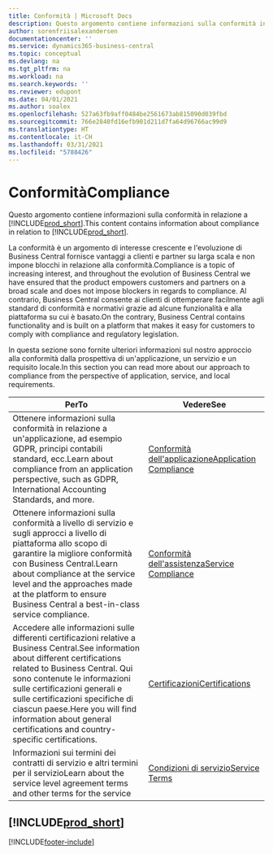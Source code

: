 ```yaml
---
title: Conformità | Microsoft Docs
description: Questo argomento contiene informazioni sulla conformità in relazione a Business Central.
author: sorenfriisalexandersen
documentationcenter: ''
ms.service: dynamics365-business-central
ms.topic: conceptual
ms.devlang: na
ms.tgt_pltfrm: na
ms.workload: na
ms.search.keywords: ''
ms.reviewer: edupont
ms.date: 04/01/2021
ms.author: soalex
ms.openlocfilehash: 527a63fb9aff0484be2561673ab815090d039fbd
ms.sourcegitcommit: 766e2840fd16efb901d211d7fa64d96766ac99d9
ms.translationtype: HT
ms.contentlocale: it-CH
ms.lasthandoff: 03/31/2021
ms.locfileid: "5788426"
---
```

# <a name="compliance"></a><span data-ttu-id="25219-103">Conformità</span><span class="sxs-lookup"><span data-stu-id="25219-103">Compliance</span></span>

<span data-ttu-id="25219-104">Questo argomento contiene informazioni sulla conformità in relazione a [!INCLUDE[prod_short](../includes/prod_short.md)].</span><span class="sxs-lookup"><span data-stu-id="25219-104">This content contains information about compliance in relation to [!INCLUDE[prod_short](../includes/prod_short.md)].</span></span>  

<span data-ttu-id="25219-105">La conformità è un argomento di interesse crescente e l'evoluzione di Business Central fornisce vantaggi a clienti e partner su larga scala e non impone blocchi in relazione alla conformità.</span><span class="sxs-lookup"><span data-stu-id="25219-105">Compliance is a topic of increasing interest, and throughout the evolution of Business Central we have ensured that the product empowers customers and partners on a broad scale and does not impose blockers in regards to compliance.</span></span> <span data-ttu-id="25219-106">Al contrario, Business Central consente ai clienti di ottemperare facilmente agli standard di conformità e normativi grazie ad alcune funzionalità e alla piattaforma su cui è basato.</span><span class="sxs-lookup"><span data-stu-id="25219-106">On the contrary, Business Central contains functionality and is built on a platform that makes it easy for customers to comply with compliance and regulatory legislation.</span></span>

<span data-ttu-id="25219-107">In questa sezione sono fornite ulteriori informazioni sul nostro approccio alla conformità dalla prospettiva di un'applicazione, un servizio e un requisito locale.</span><span class="sxs-lookup"><span data-stu-id="25219-107">In this section you can read more about our approach to compliance from the perspective of application, service, and local  requirements.</span></span>

|<span data-ttu-id="25219-108">**Per**</span><span class="sxs-lookup"><span data-stu-id="25219-108">**To**</span></span>|<span data-ttu-id="25219-109">**Vedere**</span><span class="sxs-lookup"><span data-stu-id="25219-109">**See**</span></span>|  
|------------|-------------|  
|<span data-ttu-id="25219-110">Ottenere informazioni sulla conformità in relazione a un'applicazione, ad esempio GDPR, principi contabili standard, ecc.</span><span class="sxs-lookup"><span data-stu-id="25219-110">Learn about compliance from an application perspective, such as GDPR, International Accounting Standards, and more.</span></span>|[<span data-ttu-id="25219-111">Conformità dell'applicazione</span><span class="sxs-lookup"><span data-stu-id="25219-111">Application Compliance</span></span>](compliance-application-compliance.md)|  
|<span data-ttu-id="25219-112">Ottenere informazioni sulla conformità a livello di servizio e sugli approcci a livello di piattaforma allo scopo di garantire la migliore conformità con Business Central.</span><span class="sxs-lookup"><span data-stu-id="25219-112">Learn about compliance at the service level and the approaches made at the platform to ensure Business Central a best-in-class service compliance.</span></span>|[<span data-ttu-id="25219-113">Conformità dell'assistenza</span><span class="sxs-lookup"><span data-stu-id="25219-113">Service Compliance</span></span>](compliance-service-compliance.md)|  
|<span data-ttu-id="25219-114">Accedere alle informazioni sulle differenti certificazioni relative a Business Central.</span><span class="sxs-lookup"><span data-stu-id="25219-114">See information about different certifications related to Business Central.</span></span> <span data-ttu-id="25219-115">Qui sono contenute le informazioni sulle certificazioni generali e sulle certificazioni specifiche di ciascun paese.</span><span class="sxs-lookup"><span data-stu-id="25219-115">Here you will find information about general certifications and country-specific certifications.</span></span>|[<span data-ttu-id="25219-116">Certificazioni</span><span class="sxs-lookup"><span data-stu-id="25219-116">Certifications</span></span>](compliance-certifications.md)|  
|<span data-ttu-id="25219-117">Informazioni sui termini dei contratti di servizio e altri termini per il servizio</span><span class="sxs-lookup"><span data-stu-id="25219-117">Learn about the service level agreement terms and other terms for the service</span></span>|[<span data-ttu-id="25219-118">Condizioni di servizio</span><span class="sxs-lookup"><span data-stu-id="25219-118">Service Terms</span></span>](compliance-service-compliance.md#service-terms)|  

## [!INCLUDE[prod_short](../includes/free_trial_md.md)]  


[!INCLUDE[footer-include](../includes/footer-banner.md)]